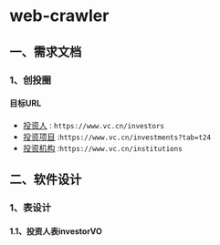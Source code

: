 # web-crawler

## 一、需求文档

### 1、创投圈
#### 目标URL
- [投资人](https://www.vc.cn/investors) : `https://www.vc.cn/investors`
- [投资项目](https://www.vc.cn/investments?tab=t24) :`https://www.vc.cn/investments?tab=t24`
- [投资机构](https://www.vc.cn/institutions) :`https://www.vc.cn/institutions`


## 二、软件设计

### 1、表设计

#### 1.1、投资人表investorVO



